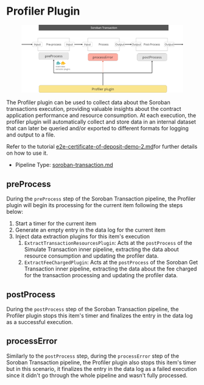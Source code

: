 # Profiler Plugin

<figure><img src="../../../.gitbook/assets/image (1).png" alt=""><figcaption></figcaption></figure>

The Profiler plugin can be used to collect data about the Soroban transactions execution, providing valuable insights about the contract application performance and resource consumption. At each execution, the profiler plugin will automatically collect and store data in an internal dataset that can later be queried and/or exported to different formats for logging and output to a file.

Refer to the tutorial [e2e-certificate-of-deposit-demo-2.md](../../../tutorials/e2e-certificate-of-deposit-demo-2.md "mention")for further details on how to use it.

* Pipeline Type: [soroban-transaction.md](../../core/pipelines/soroban-transaction.md "mention")



## preProcess

During the `preProcess` step of the Soroban Transaction pipeline, the Profiler plugin will begin its processing for the current item following the steps below:



1. Start a timer for the current item
2. Generate an empty entry in the data log for the current item
3. Inject data extraction plugins for this item's execution
   1. `ExtractTransactionResourcesPlugin`: Acts at the `postProcess` of the Simulate Transaction inner pipeline, extracting the data about resource consumption and updating the profiler data.
   2. `ExtractFeeChargedPlugin`: Acts at the `postProcess` of the Soroban Get Transaction inner pipeline, extracting the data about the fee charged for the transaction processing and updating the profiler data.

## postProcess

During the `postProcess` step of the Soroban Transaction pipeline, the Profiler plugin stops this item's timer and finalizes the entry in the data log as a successful execution.



## processError

Similarly to the `postProcess` step, during the `processError` step of the Soroban Transaction pipeline, the Profiler plugin also stops this item's timer but in this scenario, it finalizes the entry in the data log as a failed execution since it didn't go through the whole pipeline and wasn't fully processed.
